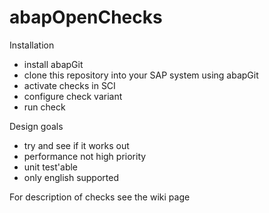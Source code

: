 abapOpenChecks
==============

Installation
- install abapGit
- clone this repository into your SAP system using abapGit
- activate checks in SCI
- configure check variant
- run check

Design goals
- try and see if it works out
- performance not high priority
- unit test'able
- only english supported

For description of checks see the wiki page
